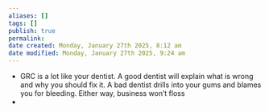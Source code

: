 ```yaml
---
aliases: []
tags: []
publish: true
permalink:
date created: Monday, January 27th 2025, 8:12 am
date modified: Monday, January 27th 2025, 9:24 am
---
```


- GRC is a lot like your dentist. A good dentist will explain what is wrong and why you should fix it. A bad dentist drills into your gums and blames you for bleeding. Either way, business won’t floss
- 